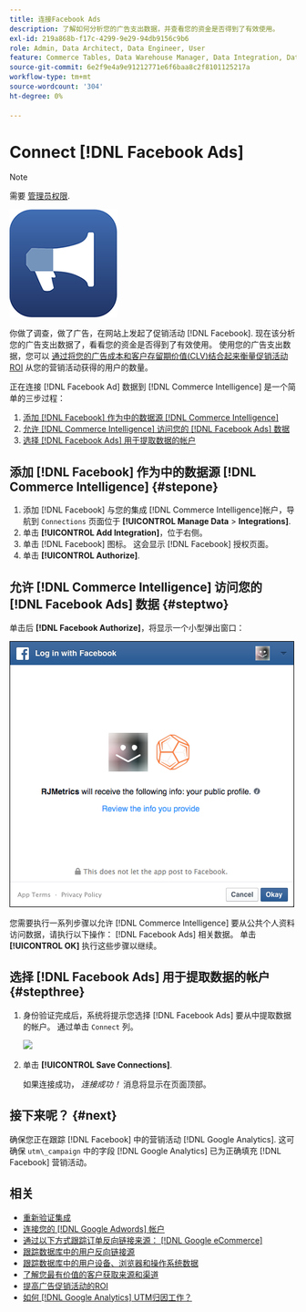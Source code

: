 ```yaml
---
title: 连接Facebook Ads
description: 了解如何分析您的广告支出数据，并查看您的资金是否得到了有效使用。
exl-id: 219a868b-f17c-4299-9e29-94db9156c9b6
role: Admin, Data Architect, Data Engineer, User
feature: Commerce Tables, Data Warehouse Manager, Data Integration, Data Import/Export
source-git-commit: 6e2f9e4a9e91212771e6f6baa8c2f8101125217a
workflow-type: tm+mt
source-wordcount: '304'
ht-degree: 0%

---
```


# Connect [!DNL Facebook Ads]

>[!NOTE]
>
>需要 [管理员权限](../../../administrator/user-management/user-management.md).

![](../../../assets/facebook-ads-logo.png)

你做了调查，做了广告，在网站上发起了促销活动 [!DNL Facebook]. 现在该分析您的广告支出数据了，看看您的资金是否得到了有效使用。 使用您的广告支出数据，您可以 [通过将您的广告成本和客户存留期价值(CLV)结合起来衡量促销活动ROI](../../../data-analyst/analysis/roi-ad-camp.md) 从您的营销活动获得的用户的数量。

正在连接 [!DNL Facebook Ad] 数据到 [!DNL Commerce Intelligence] 是一个简单的三步过程：

1. [添加 [!DNL Facebook] 作为中的数据源 [!DNL Commerce Intelligence]](#stepone)
1. [允许 [!DNL Commerce Intelligence] 访问您的 [!DNL Facebook Ads] 数据](#steptwo)
1. [选择 [!DNL Facebook Ads] 用于提取数据的帐户](#stepthree)

## 添加 [!DNL Facebook] 作为中的数据源 [!DNL Commerce Intelligence] {#stepone}

1. 添加 [!DNL Facebook] 与您的集成 [!DNL Commerce Intelligence]帐户，导航到 `Connections` 页面位于 **[!UICONTROL Manage Data** > **Integrations]**.
1. 单击 **[!UICONTROL Add Integration]**，位于右侧。
1. 单击 [!DNL Facebook] 图标。 这会显示 [!DNL Facebook] 授权页面。
1. 单击 **[!UICONTROL Authorize]**.

## 允许 [!DNL Commerce Intelligence] 访问您的 [!DNL Facebook Ads] 数据 {#steptwo}

单击后 **[!DNL Facebook Authorize]**，将显示一个小型弹出窗口：

![](../../../assets/Facebook_Access_Popup.png)

您需要执行一系列步骤以允许 [!DNL Commerce Intelligence] 要从公共个人资料访问数据，请执行以下操作： [!DNL Facebook Ads] 相关数据。 单击 **[!UICONTROL OK]** 执行这些步骤以继续。

## 选择 [!DNL Facebook Ads] 用于提取数据的帐户 {#stepthree}

1. 身份验证完成后，系统将提示您选择 [!DNL Facebook Ads] 要从中提取数据的帐户。 通过单击 `Connect` 列。

   ![](../../../assets/Facebook_Ad_Accounts.png)

1. 单击 **[!UICONTROL Save Connections]**.

   如果连接成功， *连接成功！* 消息将显示在页面顶部。

## 接下来呢？ {#next}

确保您正在跟踪 [!DNL Facebook] 中的营销活动 [!DNL Google Analytics]. 这可确保 `utm\_campaign` 中的字段 [!DNL Google Analytics] 已为正确填充 [!DNL Facebook] 营销活动。

## 相关

* [重新验证集成](https://experienceleague.adobe.com/docs/commerce-knowledge-base/kb/how-to/mbi-reauthenticating-integrations.html)
* [连接您的 [!DNL Google Adwords] 帐户](../integrations/google-ecommerce.md)
* [通过以下方式跟踪订单反向链接来源： [!DNL Google eCommerce]](../integrations/google-ecommerce.md)
* [跟踪数据库中的用户反向链接源](../../analysis/google-track-user-acq.md)
* [跟踪数据库中的用户设备、浏览器和操作系统数据](../../analysis/track-usr-dev-browser.md)
* [了解您最有价值的客户获取来源和渠道](../../analysis/most-value-source-channel.md)
* [提高广告促销活动的ROI](../../analysis/roi-ad-camp.md)
* [如何 [!DNL Google Analytics] UTM归因工作？](../../analysis/utm-attributes.md)
